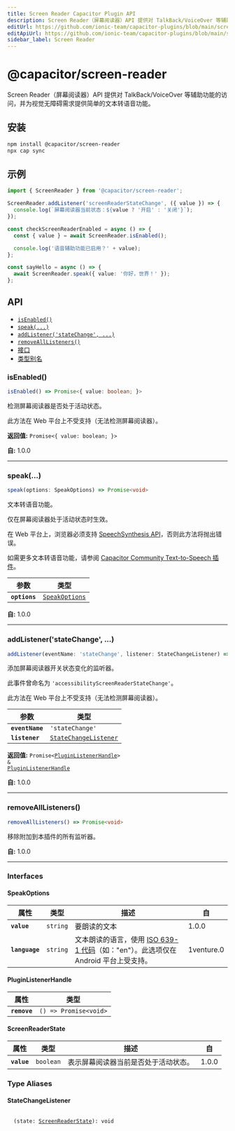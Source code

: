 ```yaml
---
title: Screen Reader Capacitor Plugin API
description: Screen Reader（屏幕阅读器）API 提供对 TalkBack/VoiceOver 等辅助功能的访问，并为视觉无障碍需求提供简单的文本转语音功能。
editUrl: https://github.com/ionic-team/capacitor-plugins/blob/main/screen-reader/README.md
editApiUrl: https://github.com/ionic-team/capacitor-plugins/blob/main/screen-reader/src/definitions.ts
sidebar_label: Screen Reader
---
```


# @capacitor/screen-reader

Screen Reader（屏幕阅读器）API 提供对 TalkBack/VoiceOver 等辅助功能的访问，并为视觉无障碍需求提供简单的文本转语音功能。

## 安装

```bash
npm install @capacitor/screen-reader
npx cap sync
```

## 示例

```typescript
import { ScreenReader } from '@capacitor/screen-reader';

ScreenReader.addListener('screenReaderStateChange', ({ value }) => {
  console.log(`屏幕阅读器当前状态：${value ? '开启' : '关闭'}`);
});

const checkScreenReaderEnabled = async () => {
  const { value } = await ScreenReader.isEnabled();

  console.log('语音辅助功能已启用？' + value);
};

const sayHello = async () => {
  await ScreenReader.speak({ value: '你好，世界！' });
};
```

## API

<docgen-index>

- [`isEnabled()`](#isenabled)
- [`speak(...)`](#speak)
- [`addListener('stateChange', ...)`](#addlistenerstatechange-)
- [`removeAllListeners()`](#removealllisteners)
- [接口](#interfaces)
- [类型别名](#type-aliases)

</docgen-index>

<docgen-api>

### isEnabled()

```typescript
isEnabled() => Promise<{ value: boolean; }>
```

检测屏幕阅读器是否处于活动状态。

此方法在 Web 平台上不受支持（无法检测屏幕阅读器）。

**返回值:** `Promise<{ value: boolean; }>`

**自:** 1.0.0

---

### speak(...)

```typescript
speak(options: SpeakOptions) => Promise<void>
```

文本转语音功能。

仅在屏幕阅读器处于活动状态时生效。

在 Web 平台上，浏览器必须支持 [SpeechSynthesis API](https://developer.mozilla.org/en-US/docs/Web/API/SpeechSynthesis)，否则此方法将抛出错误。

如需更多文本转语音功能，请参阅 [Capacitor Community Text-to-Speech 插件](https://github.com/capacitor-community/text-to-speech)。

| 参数          | 类型                                                  |
| ------------- | ----------------------------------------------------- |
| **`options`** | <code><a href="#speakoptions">SpeakOptions</a></code> |

**自:** 1.0.0

---

### addListener('stateChange', ...)

```typescript
addListener(eventName: 'stateChange', listener: StateChangeListener) => Promise<PluginListenerHandle> & PluginListenerHandle
```

添加屏幕阅读器开关状态变化的监听器。

此事件曾命名为 `'accessibilityScreenReaderStateChange'`。

此方法在 Web 平台上不受支持（无法检测屏幕阅读器）。

| 参数            | 类型                                                                |
| --------------- | ------------------------------------------------------------------- |
| **`eventName`** | <code>'stateChange'</code>                                          |
| **`listener`**  | <code><a href="#statechangelistener">StateChangeListener</a></code> |

**返回值:** <code>Promise&lt;<a href="#pluginlistenerhandle">PluginListenerHandle</a>&gt; & <a href="#pluginlistenerhandle">PluginListenerHandle</a></code>

**自:** 1.0.0

---

### removeAllListeners()

```typescript
removeAllListeners() => Promise<void>
```

移除附加到本插件的所有监听器。

**自:** 1.0.0

---

### Interfaces

#### SpeakOptions

| 属性           | 类型                | 描述                                                                                                                                        | 自         |
| -------------- | ------------------- | ------------------------------------------------------------------------------------------------------------------------------------------- | ---------- |
| **`value`**    | <code>string</code> | 要朗读的文本                                                                                                                                | 1.0.0      |
| **`language`** | <code>string</code> | 文本朗读的语言，使用 [ISO 639-1 代码](https://en.wikipedia.org/wiki/List_of_ISO_639-1_codes)（如："en"）。此选项仅在 Android 平台上受支持。 | 1venture.0 |

#### PluginListenerHandle

| 属性         | 类型                                      |
| ------------ | ----------------------------------------- |
| **`remove`** | <code>() =&gt; Promise&lt;void&gt;</code> |

#### ScreenReaderState

| 属性        | 类型                 | 描述                                 | 自    |
| ----------- | -------------------- | ------------------------------------ | ----- |
| **`value`** | <code>boolean</code> | 表示屏幕阅读器当前是否处于活动状态。 | 1.0.0 |

### Type Aliases

#### StateChangeListener

<code>
  (state: <a href="#screenreaderstate">ScreenReaderState</a>): void
</code>

</docgen-api>

